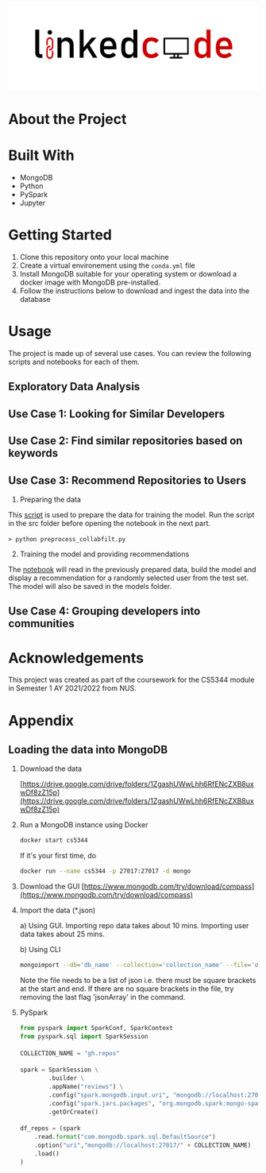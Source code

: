 ![linkedcode](logo.png)

# About the Project

# Built With
- MongoDB
- Python
- PySpark
- Jupyter

# Getting Started
1. Clone this repository onto your local machine
2. Create a virtual environement using the `conda.yml` file
3. Install MongoDB suitable for your operating system or download a docker image with MongoDB pre-installed.
4. Follow the instructions below to download and ingest the data into the database

# Usage

The project is made up of several use cases. You can review the following scripts and notebooks for each of them.

## Exploratory Data Analysis

## Use Case 1: Looking for Similar Developers

## Use Case 2: Find similar repositories based on keywords

## Use Case 3: Recommend Repositories to Users

1. Preparing the data

This [script](./src/preprocess_collabfilt.py) is used to prepare the data for training the model. Run the script in the src folder before opening the notebook in the next part.

`> python preprocess_collabfilt.py`

2. Training the model and providing recommendations

The [notebook](./notebooks/recommender_als.ipynb) will read in the previously prepared data, build the model and display a recommendation for a randomly selected user from the test set. The model will also be saved in the models folder.

## Use Case 4: Grouping developers into communities


# Acknowledgements
This project was created as part of the coursework for the CS5344 module in Semester 1 AY 2021/2022 from NUS.

# Appendix

## Loading the data into MongoDB
1. Download the data

    [https://drive.google.com/drive/folders/1ZgashUWwLhh6RfENcZXB8uxwDf8zZ15p](https://drive.google.com/drive/folders/1ZgashUWwLhh6RfENcZXB8uxwDf8zZ15p)

2. Run a MongoDB instance using Docker

    ```bash
    docker start cs5344
    ```

    If it's your first time, do

    ```bash
    docker run --name cs5344 -p 27017:27017 -d mongo
    ```

3. Download the GUI [https://www.mongodb.com/try/download/compass](https://www.mongodb.com/try/download/compass)

4. Import the data (*.json)

    a) Using GUI. Importing repo data takes about 10 mins. Importing user data takes about 25 mins.

    b) Using CLI

    ```bash
    mongoimport --db='db_name' --collection='collection_name' --file='one_big_list.json' --jsonArray
    ```

    Note the file needs to be a list of json i.e. there must be square brackets at the start and end. If there are no square brackets in the file, try removing the last flag 'jsonArray' in the command.

5. PySpark

    ```python
    from pyspark import SparkConf, SparkContext
    from pyspark.sql import SparkSession

    COLLECTION_NAME = "gh.repos"

    spark = SparkSession \
            .builder \
            .appName("reviews") \
            .config("spark.mongodb.input.uri", "mongodb://localhost:27017/" + COLLECTION_NAME) \
            .config("spark.jars.packages", "org.mongodb.spark:mongo-spark-connector_2.12:3.0.0") \
            .getOrCreate()

    df_repos = (spark
        .read.format("com.mongodb.spark.sql.DefaultSource")
        .option("uri","mongodb://localhost:27017/" + COLLECTION_NAME)
        .load()
    )
    ```
